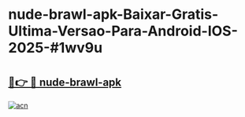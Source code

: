 # nude-brawl-apk-Baixar-Gratis-Ultima-Versao-Para-Android-IOS-2025-#1wv9u

# <h2><a href="https://ainizakaria.my?title=nude-brawl-apk&ref=25M">🔗👉 🔴 nude-brawl-apk</a></h2>

[![acn](https://github.com/user-attachments/assets/0f9c940e-d8b0-45ae-aac7-cd30a18b3e1c)](https://ainizakaria.my?title=nude-brawl-apk&ref=25M)

